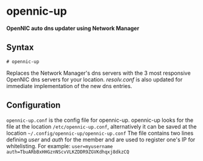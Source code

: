 # opennic-up

**OpenNIC auto dns updater using Network Manager**

## Syntax

`# opennic-up`

Replaces the Network Manager's dns servers with the 3 most responsive OpenNIC dns servers for your location. _resolv.conf_ is also updated for immediate implementation of the new dns entries.

## Configuration

`opennic-up.conf` is the config file for opennic-up. 
opennic-up looks for the file at the location `/etc/opennic-up.conf`, alternatively it can be saved at the location `~/.config/opennic-up/opennic-up.conf`
The file contains two lines defining *user* and *auth* for the member and are used to register one's IP for whitelisting. For example:
`
user=myusername
auth=TbuARbBxHHGznNScvVLKZDDR9ZGVKdhqxj8dkzCQ
`